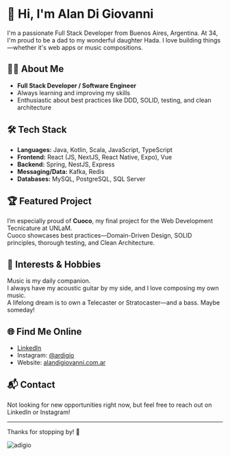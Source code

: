 # 👋 Hi, I'm Alan Di Giovanni

I'm a passionate Full Stack Developer from Buenos Aires, Argentina. At 34, I'm proud to be a dad to my wonderful daughter Hada. I love building things—whether it's web apps or music compositions.

## 👨‍💻 About Me

- **Full Stack Developer / Software Engineer**
- Always learning and improving my skills
- Enthusiastic about best practices like DDD, SOLID, testing, and clean architecture

## 🛠️ Tech Stack

- **Languages:** Java, Kotlin, Scala, JavaScript, TypeScript
- **Frontend:** React (JS, NextJS, React Native, Expo), Vue
- **Backend:** Spring, NestJS, Express
- **Messaging/Data:** Kafka, Redis
- **Databases:** MySQL, PostgreSQL, SQL Server

## 🏆 Featured Project

I’m especially proud of **Cuoco**, my final project for the Web Development Tecnicature at UNLaM.  
Cuoco showcases best practices—Domain-Driven Design, SOLID principles, thorough testing, and Clean Architecture.

## 🎸 Interests & Hobbies

Music is my daily companion.  
I always have my acoustic guitar by my side, and I love composing my own music.  
A lifelong dream is to own a Telecaster or Stratocaster—and a bass. Maybe someday!

## 🌐 Find Me Online

- [LinkedIn](https://www.linkedin.com/in/ardigiovanni/)
- Instagram: [@ardigio](https://instagram.com/ardigio)
- Website: [alandigiovanni.com.ar](https://www.alandigiovanni.com.ar)

## 📬 Contact

Not looking for new opportunities right now, but feel free to reach out on LinkedIn or Instagram!

---

Thanks for stopping by! 🚀


<p><img align="center" src="https://github-readme-stats.vercel.app/api/top-langs?username=adigio&show_icons=true&locale=en&layout=compact" alt="adigio" /></p>
